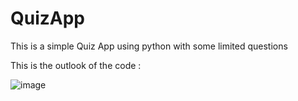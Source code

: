 # QuizApp
This is a simple Quiz App using python with some limited questions

This is the outlook of the code :

![image](https://github.com/Payel206/QuizApp/assets/141117643/4376924f-5394-4788-b90b-d04ce8670f90)
